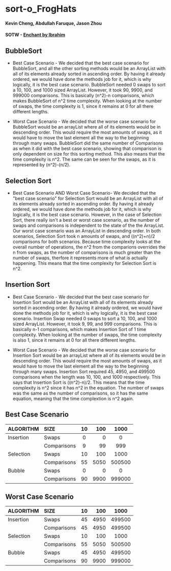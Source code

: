 # sort-o_FrogHats
#### Kevin Cheng, Abdullah Faruque, Jason Zhou

#### SOTW - [Enchant by Ibrahim](https://open.spotify.com/track/0sMfigk2Kj6UHSTCdzSAda?si=5dde18d37deb4625)

## BubbleSort
* Best Case Scenario - We decided that the best case scenario for BubbleSort, and all the other sorting methods would be an ArrayList with all of its elements already sorted in ascending order. By having it already ordered, we would have done the methods job for it, which is why logically, it is the best case scenario. BubbleSort needed 0 swaps to sort a 10, 100, and 1000 sized ArrayList. However, it took 90, 9900, and 999000 comparisons. This is basically (n^2)-n comparisons, which makes BubbleSort of n^2 time complexity. When looking at the number of swaps, the time complexity is 1, since it remains at 0 for all there different lengths.

* Worst Case Scenario - We decided that the worse case scenario for BubbleSort would be an arrayList where all of its elements would be in descending order. This would require the most amounts of swaps, as it would have to move the last element all the way to the beginning through many swaps. BubbleSort did the same number of Comparisons as when it did with the best case scenario, showing that comparison is only dependent on size for this sorting method. This also means that the time complexity is n^2. The same can be seen for the swaps, as it is represented by (n^2)-(n/2).


## Selection Sort

* Best Case Scenario AND Worst Case Scenario- We decided that the "best case scenario" for Selection Sort would be an ArrayList with all of its elements already sorted in ascending order. By having it already ordered, we would have done the methods job for it, which is why logically, it is the best case scenario. However, in the case of Selection Sort, there really isn't a best or worst case scenario, as the number of swaps and comparisons is independent to the state of the the ArrayList. Our worst case scenario was an ArrayList in descending order. In both scenarios, Selection Sort took n amounts of swaps, and ((n^2)+n)/2 comparisons for both scenarios. Because time complexity looks at the overall number of operations, the n^2 from the comparions overrides the n from swaps, as the number of comparisons is much greater than the number of swaps, therfore it represents more of what is actually happening. This means that the time complexity for Selection Sort is n^2.

## Insertion Sort

* Best Case Scenario - We decided that the best case scenario for Insertion Sort would be an ArrayList with all of its elements already sorted in ascending order. By having it already ordered, we would have done the methods job for it, which is why logically, it is the best case scenario. Insertion Swap needed 0 swaps to sort a 10, 100, and 1000 sized ArrayList. However, it took 9, 99, and 999 comparisons. This is basically n-1 comparisons, which makes Insertion Sort of 1 time complexity. When looking at the number of swaps, the time complexity is also 1, since it remains at 0 for all there different lengths.

* Worst Case Scenario - We decided that the worse case scenario for Insertion Sort would be an arrayList where all of its elements would be in descending order. This would require the most amounts of swaps, as it would have to move the last element all the way to the beginning through many swaps. Insertion Sort required 45, 4950, and 499500 comparisons when the length was 10, 100, and 1000 respectively. This says that Insertion Sort is ((n^2)-n)/2. This  means that the time complexity is n^2 since it has n^2 in the equation. The number of swaps was the same as the number of comparisons, so it has the same equation, meaning that the time complextion is n^2 again.

## Best Case Scenario
| ALGORITHM       | SIZE         | 10      | 100           | 1000   |
|-----------------|:-------------|:-------:|--------------:|:------:|
| Insertion       | Swaps        | 0       | 0             | 0      |
|                 | Comparisons  | 9       | 99            | 999    |
| Selection       | Swaps        | 10      | 100           | 1000   |
|                 | Comparisons  | 55      | 5050          | 500500 |
| Bubble          | Swaps        | 0       | 0             | 0      |
|                 | Comparisons  | 90      | 9900          | 999000 |

## Worst Case Scenario
| ALGORITHM       | SIZE         | 10      | 100           | 1000   |
|-----------------|:-------------|:-------:|--------------:|:------:|
| Insertion       | Swaps        | 45      | 4950          | 499500 |
|                 | Comparisons  | 45      | 4950          | 499500 |
| Selection       | Swaps        | 10      | 100           | 1000   |
|                 | Comparisons  | 55      | 5050          | 500500 |
| Bubble          | Swaps        | 45      | 4950          | 499500 |
|                 | Comparisons  | 90      | 9900          | 999000 |
